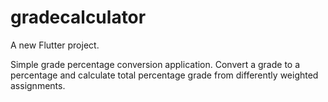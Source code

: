 # gradecalculator

A new Flutter project.

Simple grade percentage conversion application. Convert a grade to a percentage and calculate total percentage grade from differently weighted assignments.
